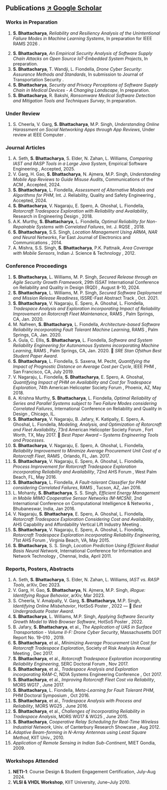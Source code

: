 
## Publications [↗ Google Scholar](https://scholar.google.com/citations?user=D2nEigIAAAAJ&hl=en&oi=ao)

### Works in Preparation
1. **S. Bhattacharya**, *Reliability and Resiliency Analysis of the Unintentional Failure Modes in Machine Learning Systems*, In preparation for   IEEE RAMS 2026  .
<!-- - Ian Kirkpatrik, **S. Bhattacharya**, M.P. Singh, L. Williams, *Secured Release through an Agile Security Growth Framework*, In preparation. -->
2. **S. Bhattacharya**, *An Empirical Security Analysis of Software Supply Chain Attacks on Open Source IoT-Embedded System Projects*, In preparation.
3. **S. Bhattacharya**, T. Wandji, L. Fiondella, *Drone Cyber Security: Assurance Methods and Standards*, In submission to   Journal of Transportation Security  .
4. **S. Bhattacharya**, *Security and Privacy Perceptions of Software Supply Chain in Medical Devices - A Changing Landscape*, In preparation.
5. **S. Bhattacharya**, R. Bakshi, *Ransomware Medical Software Detection and Mitigation Tools and Techniques Survey*, In preparation.

### Under Review
1. S. Cheerla, V. Garg, **S. Bhattacharya**, M.P. Singh, *Understanding Online Harassment on Social Networking Apps through App Reviews*, Under review at   IEEE Computer  .

### Journal Articles
1. A. Seth, **S. Bhattacharya**, S. Elder, N. Zahan, L. Williams, *Comparing IAST and RASP Tools in a Large Java System*,   Empirical Software Engineering  , Accepted, 2025.
2. V. Garg, H. Gao, **S. Bhattacharya**, N. Ajmera, M.P. Singh, *Understanding Mobile App Reviews to Guide Misuse Audits*,   Communications of the ACM  , Accepted, 2024.
3. **S. Bhattacharya**, L. Fiondella, *Assessment of Alternative Models and Algorithms for PHM*,   Int. J. Reliability, Quality and Safety Engineering  , Accepted, 2024.
4. **S. Bhattacharya**, V. Nagaraju, E. Spero, A. Ghoshal, L. Fiondella, *Rotorcraft Tradespace Exploration with Reliability and Availability*, Research in Engineering Design  , 2018.
5. A.K. Murthy, **S. Bhattacharya**, L. Fiondella, *Optimal Reliability for Non-Repairable Systems with Correlated Failures*,   Int. J. RQSE  , 2018.
6. **S. Bhattacharya**, S.S. Singh, *Location Management Using ARMA, NAR and Neural Networks*,   Far East Journal of Electronics and Communications  , 2014.
7. A. Mishra, S.S. Singh, **S. Bhattacharya**, P.K. Pattnaik, *Area Coverage with Mobile Sensors*,   Indian J. Science & Technology  , 2012.

### Conference Proceedings
1. **S. Bhattacharya**, L. Williams, M. P. Singh, *Secured Release through an Agile Security Growth Framework*,   29th ISSAT International Conference on Reliability and Quality in Design (RQD)  , August 8-10, 2024.
2. **S. Bhattacharya**, L. Williams, M. P. Singh, *Secured Software Deployment and Mission Release Readiness*,   ISSRE-Fast Abstract Track  , Oct. 2021.
3. **S. Bhattacharya**, V. Nagaraju, E. Spero, A. Ghoshal, L. Fiondella, *Tradespace Analysis and Exploration incorporating Impact of Reliability Improvement on Rotorcraft Fleet Maintenance*,   RAMS  , Palm Springs, CA, Jan. 2020.
4. M. Nafreen, **S. Bhattacharya**, L. Fiondella, *Architecture-based Software Reliability incorporating Fault Tolerant Machine Learning*,   RAMS  , Palm Springs, CA, Jan. 2020.
5. A. Gula, C. Ellis, **S. Bhattacharya**, L. Fiondella, *Software and System Reliability Engineering for Autonomous Systems incorporating Machine Learning*,   RAMS  , Palm Springs, CA, Jan. 2020. 🏅 *SRE Stan Ofsthun Best Student Paper Award*.
6. **S. Bhattacharya**, L. Fiondella, S. Saxena, M. Pecht, *Quantifying the Impact of Prognostic Distance on Average Cost per Cycle*,   IEEE PHM  , San Francisco, CA, July 2019.
7. V. Nagaraju, L. Fiondella, **S. Bhattacharya**, E. Spero, A. Ghoshal, *Quantifying Impact of PHM on Availability and Cost for Tradespace Exploration*,   74th American Helicopter Society Forum  , Phoenix, AZ, May 2018.
8. A. Krishna Murthy, **S. Bhattacharya**, L. Fiondella, *Optimal Reliability of Series and Parallel Systems subject to Two Failure Modes considering Correlated Failures*,   International Conference on Reliability and Quality in Design  , Chicago, IL.
9. **S. Bhattacharya**, V. Nagaraju, B. Jafary, K. Katipally, E. Spero, A. Ghoshal, L. Fiondella, *Modeling, Analysis, and Optimization of Rotorcraft and Fleet Availability*,   73rd American Helicopter Society Forum  , Fort Worth, TX, May 2017. 🏅 *Best Paper Award – Systems Engineering Tools and Processes*.
10. **S. Bhattacharya**, V. Nagaraju, E. Spero, A. Ghoshal, L. Fiondella, *Reliability Improvement to Minimize Average Procurement Unit Cost of a Rotorcraft Fleet*,   RAMS  , Orlando, FL, Jan. 2017.
11. **S. Bhattacharya**, V. Nagaraju, E. Spero, A. Ghoshal, L. Fiondella, *Process Improvement for Rotorcraft Tradespace Exploration incorporating Reliability and Availability*,   72nd AHS Forum  , West Palm Beach, FL, May 2016.
12. **S. Bhattacharya**, L. Fiondella, *A Fault-tolerant Classifier for PHM considering Correlated Failures*,   RAMS  , Tucson, AZ, Jan 2016.
13. L. Mohanty, **S. Bhattacharya**, S. S. Singh, *Efficient Energy Management in Mobile MIMO Cooperative Sensor Networks (M-MCSN)*,   2nd International Conference on Computational Intelligence & Networks  , Bhubaneswar, India, Jan 2016.
14. V. Nagaraju, **S. Bhattacharya**, E. Spero, A. Ghoshal, L. Fiondella, *Rotorcraft Tradespace Exploration Considering Cost and Availability*,   AHS Capability and Affordability Vertical Lift Industry Meeting  .
15. **S. Bhattacharya**, V. Nagaraju, E. Spero, A. Ghoshal, L. Fiondella, *Rotorcraft Tradespace Exploration incorporating Reliability Engineering*,   71st AHS Forum  , Virginia Beach, VA, May 2015.
16. **S. Bhattacharya**, S. S. Singh, *Location Prediction Using Efficient Radial Basis Neural Network*,   International Conference for Information and Network Technology  , Chennai, India, April 2011.

### Reports, Posters, Abstracts
1. A. Seth, **S. Bhattacharya**, S. Elder, N. Zahan, L. Williams, *IAST vs. RASP Tools*, arXiv, Dec 2023.
2. V. Garg, H. Gao, **S. Bhattacharya**, N. Ajmera, M.P. Singh, *iRogue: Identifying Rogue Behavior*, arXiv, Mar 2023.
3. S. Cheerla, V. Amalpally, V. Garg, **S. Bhattacharya**, M.P. Singh, *Identifying Online Misbehavior*,   HotSoS Poster  , 2022 — 🏅 *Best Undergraduate Poster Award*.
4. **S. Bhattacharya**, L. Williams, M.P. Singh, *Applying Software Security Growth Model to Web Browser Software*,   HotSoS Poster  , 2022.
5. B. Jafary, **S. Bhattacharya**, et al., *The Application of UAS in Surface Transportation - Volume II-F: Drone Cyber Security*,   Massachusetts DOT Report No. 19-010  , 2019.
6. **S. Bhattacharya**, et al., *Minimizing Average Procurement Unit Cost for Rotorcraft Tradespace Exploration*,   Society of Risk Analysis Annual Meeting  , Dec 2017.
7. **S. Bhattacharya**, et al., *Rotorcraft Tradespace Exploration incorporating Reliability Engineering*,   SERC Doctoral Forum  , Nov 2017.
8. **S. Bhattacharya**, et al., *Tradespace Analysis and Exploration incorporating RAM-C*,   NDIA Systems Engineering Conference  , Oct 2017.
9. **S. Bhattacharya**, et al., *Improving Rotorcraft Fleet Cost via Reliability*,   MORS WG17  , June 2017.
10. **S. Bhattacharya**, L. Fiondella, *Meta-Learning for Fault Tolerant PHM*,   PHM Doctoral Symposium  , Oct 2016.
11. **S. Bhattacharya**, et al., *Tradespace Analysis with Process and Reliability*,   MORS WG25  , June 2016.
12. **S. Bhattacharya**, et al., *Challenges of Incorporating Reliability in Tradespace Analysis*,   MORS WG17 & WG25  , June 2015.
13. **S. Bhattacharya**, *Cooperative Relay Scheduling for Real-Time Wireless Industrial Network*,   Univ. of Canterbury Research Showcase  , Aug 2012.
15. *Adaptive Beam-forming in N-Array Antennas using Least Square Method*, KIIT Univ., 2010.
16. *Application of Remote Sensing in Indian Sub-Continent*, MIET Gondia, 2009.

### Workshops Attended
1. **NETI-1**: Course Design & Student Engagement Certification, July–Aug 2024.
2. **VLSI & VHDL Workshop**, KIIT University, June–July 2010.
